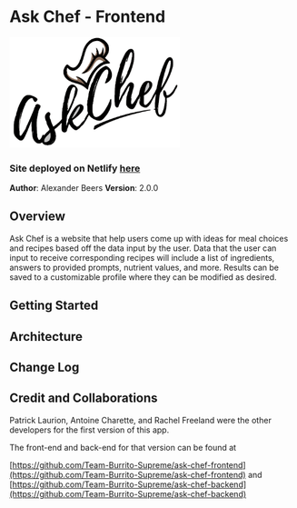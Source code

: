 # Ask Chef - Frontend

<img src="./src/img/ask-chef-logo.png" alt="drawing" width="300"/>

### Site deployed on Netlify [here]( https://ask-chef.netlify.app)
**Author**: Alexander Beers
**Version**: 2.0.0

## Overview
Ask Chef is a website that help users come up with ideas for meal choices and recipes based off the data input by the user. Data that the user can input to receive corresponding recipes will include a list of ingredients, answers to provided prompts, nutrient values, and more. Results can be saved to a customizable profile where they can be modified as desired.

## Getting Started
<!-- What are the steps that a user must take in order to build this app on their own machine and get it running? -->

## Architecture
<!-- Provide a detailed description of the application design. What technologies (languages, libraries, etc) you're using, and any other relevant design information. -->

## Change Log
<!-- Use this area to document the iterative changes made to your application as each feature is successfully implemented. Use time stamps. Here's an example:

01-01-2001 4:59pm - Application now has a fully-functional express server, with a GET route for the location resource. -->

## Credit and Collaborations
Patrick Laurion, Antoine Charette, and Rachel Freeland were the other developers for the first version of this app. 

The front-end and back-end for that version can be found at 

[https://github.com/Team-Burrito-Supreme/ask-chef-frontend](https://github.com/Team-Burrito-Supreme/ask-chef-frontend) and [https://github.com/Team-Burrito-Supreme/ask-chef-backend](https://github.com/Team-Burrito-Supreme/ask-chef-backend)

